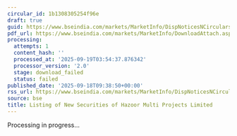 ```yaml
---
circular_id: 1b1308305254f96e
draft: true
guid: https://www.bseindia.com/markets/MarketInfo/DispNoticesNCirculars.aspx?Noticeid={6ED9F8DE-3368-41EE-BEA9-CEF6A5B1EAFD}&noticeno=20250918-9&dt=09/18/2025&icount=9&totcount=63&flag=0
pdf_url: https://www.bseindia.com/markets/MarketInfo/DownloadAttach.aspx?id=20250918-9&attachedId=
processing:
  attempts: 1
  content_hash: ''
  processed_at: '2025-09-19T03:54:37.876342'
  processor_version: '2.0'
  stage: download_failed
  status: failed
published_date: '2025-09-18T09:38:50+00:00'
rss_url: https://www.bseindia.com/markets/MarketInfo/DispNoticesNCirculars.aspx?Noticeid={6ED9F8DE-3368-41EE-BEA9-CEF6A5B1EAFD}&noticeno=20250918-9&dt=09/18/2025&icount=9&totcount=63&flag=0
source: bse
title: Listing of New Securities of Hazoor Multi Projects Limited
---
```


Processing in progress...